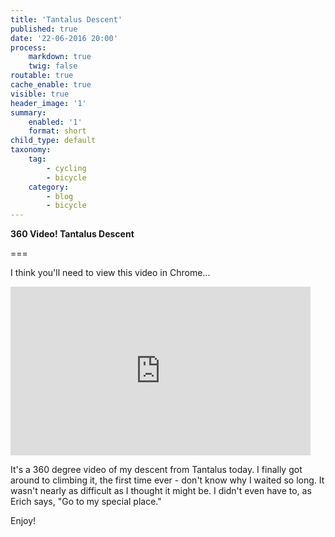 ```yaml
---
title: 'Tantalus Descent'
published: true
date: '22-06-2016 20:00'
process:
    markdown: true
    twig: false
routable: true
cache_enable: true
visible: true
header_image: '1'
summary:
    enabled: '1'
    format: short
child_type: default
taxonomy:
    tag:
        - cycling
        - bicycle
    category:
        - blog
        - bicycle
---
```


**360 Video! Tantalus Descent**

===

I think you'll need to view this video in Chrome...

<iframe width="480" height="270" src="https://www.youtube.com/embed/bL2d9OASvpU" frameborder="0" allowfullscreen></iframe>

It's a 360 degree video of my descent from Tantalus today. I finally got around to climbing it, the first time ever - don't know why I waited so long. It wasn't nearly as difficult as I thought it might be. I didn't even have to, as Erich says, "Go to my special place."

Enjoy!
